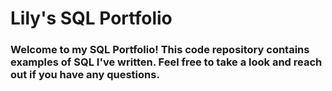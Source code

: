 
# Lily's SQL Portfolio
### Welcome to my SQL Portfolio! This code repository contains examples of SQL I've written. Feel free to take a look and reach out if you have any questions.
